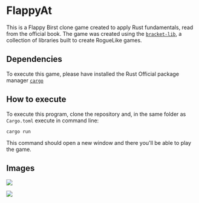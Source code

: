 # FlappyAt

This is a Flappy Birst clone game created to apply Rust fundamentals, read from the official book.
The game was created using the [`bracket-lib`](https://github.com/amethyst/bracket-lib), a collection of libraries built to create RogueLike games. 

## Dependencies 
To execute this game, please have installed the Rust Official package manager [`cargo`](https://crates.io/) 
## How to execute
To execute this program, clone the repository and, in the same folder as `Cargo.toml` execute in command line: 
```
cargo run 
```
This command should open a new window and there you'll be able to play the game. 

## Images 
![](https://i.imgur.com/BqOSWbQ.png)

![](https://i.imgur.com/OFDc3G6.png) 

